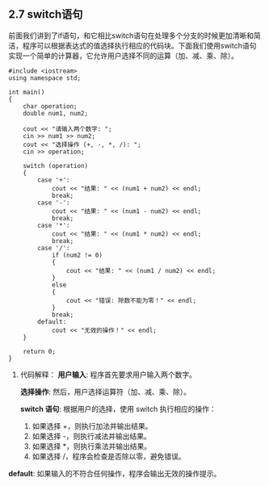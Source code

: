 ## **2.7 switch语句**

前面我们讲到了if语句，和它相比switch语句在处理多个分支的时候更加清晰和简洁，程序可以根据表达式的值选择执行相应的代码块。下面我们使用switch语句实现一个简单的计算器，它允许用户选择不同的运算（加、减、乘、除）。
```
#include <iostream>  
using namespace std;  

int main()  
{  
    char operation;  
    double num1, num2;  

    cout << "请输入两个数字: ";  
    cin >> num1 >> num2;  
    cout << "选择操作 (+, -, *, /): ";  
    cin >> operation;  

    switch (operation)  
    {  
        case '+':  
            cout << "结果: " << (num1 + num2) << endl;  
            break;  
        case '-':  
            cout << "结果: " << (num1 - num2) << endl;  
            break;  
        case '*':  
            cout << "结果: " << (num1 * num2) << endl;  
            break;  
        case '/':  
            if (num2 != 0)  
            {  
                cout << "结果: " << (num1 / num2) << endl;  
            }   
            else  
            {  
                cout << "错误: 除数不能为零！" << endl;  
            }  
            break;  
        default:  
            cout << "无效的操作！" << endl;  
    }  
    
    return 0;  
}
```
1. 代码解释：
   **用户输入**: 程序首先要求用户输入两个数字。

   **选择操作**: 然后，用户选择运算符（加、减、乘、除）。

   **switch 语句**: 根据用户的选择，使用 switch 执行相应的操作：

   1. 如果选择 +，则执行加法并输出结果。
   2. 如果选择 -，则执行减法并输出结果。
   3. 如果选择 \*，则执行乘法并输出结果。
   4. 如果选择 /，程序会检查是否除以零，避免错误。

**default**: 如果输入的不符合任何操作，程序会输出无效的操作提示。
